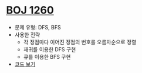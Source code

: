 # [BOJ 1260](https://acmicpc.net/problem/1260)
- 문제 유형: DFS, BFS
- 사용한 전략
  - 각 정점마다 이어진 정점의 번호를 오름차순으로 정렬
  - 재귀를 이용한 DFS 구현
  - 큐를 이용한 BFS 구현
- [코드 보기](./code.cpp)
